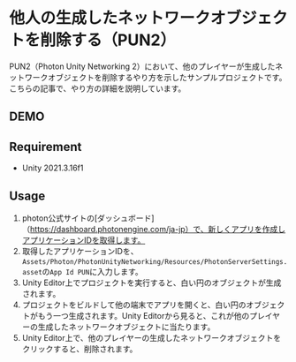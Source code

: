 # 他人の生成したネットワークオブジェクトを削除する（PUN2）
PUN2（Photon Unity Networking 2）において、他のプレイヤーが生成したネットワークオブジェクトを削除するやり方を示したサンプルプロジェクトです。
こちらの記事で、やり方の詳細を説明しています。

## DEMO


## Requirement
- Unity 2021.3.16f1

## Usage
1. photon公式サイトの[ダッシュボード]（https://dashboard.photonengine.com/ja-jp）で、新しくアプリを作成しアプリケーションIDを取得します。
2. 取得したアプリケーションIDを、`Assets/Photon/PhotonUnityNetworking/Resources/PhotonServerSettings.asset`の`App Id PUN`に入力します。
3. Unity Editor上でプロジェクトを実行すると、白い円のオブジェクトが生成されます。
4. プロジェクトをビルドして他の端末でアプリを開くと、白い円のオブジェクトがもう一つ生成されます。Unity Editorから見ると、これが他のプレイヤーの生成したネットワークオブジェクトに当たります。
5. Unity Editor上で、他のプレイヤーの生成したネットワークオブジェクトをクリックすると、削除されます。